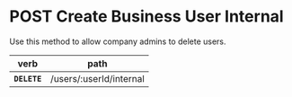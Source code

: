 # POST Create Business User Internal

Use this method to allow company admins to delete users.

| verb         | path                    |
| ------------ | ----------------------- |
| **`DELETE`** | /users/:userId/internal |
